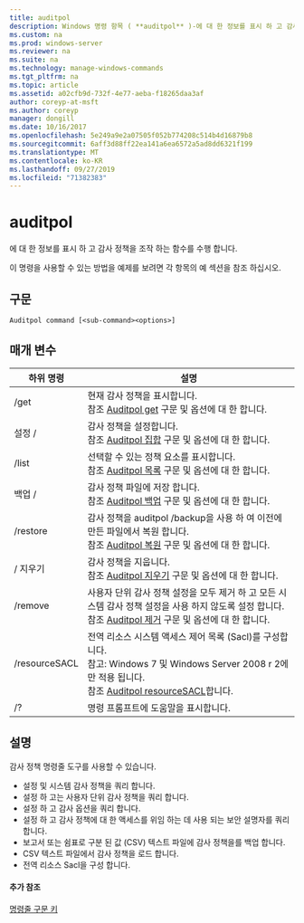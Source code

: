 ```yaml
---
title: auditpol
description: Windows 명령 항목 ( **auditpol** )-에 대 한 정보를 표시 하 고 감사 정책을 조작 하는 기능을 수행 합니다.
ms.custom: na
ms.prod: windows-server
ms.reviewer: na
ms.suite: na
ms.technology: manage-windows-commands
ms.tgt_pltfrm: na
ms.topic: article
ms.assetid: a02cfb9d-732f-4e77-aeba-f18265daa3af
author: coreyp-at-msft
ms.author: coreyp
manager: dongill
ms.date: 10/16/2017
ms.openlocfilehash: 5e249a9e2a07505f052b774208c514b4d16879b8
ms.sourcegitcommit: 6aff3d88ff22ea141a6ea6572a5ad8dd6321f199
ms.translationtype: MT
ms.contentlocale: ko-KR
ms.lasthandoff: 09/27/2019
ms.locfileid: "71382383"
---
```

# <a name="auditpol"></a>auditpol



에 대 한 정보를 표시 하 고 감사 정책을 조작 하는 함수를 수행 합니다.

이 명령을 사용할 수 있는 방법을 예제를 보려면 각 항목의 예 섹션을 참조 하십시오.

## <a name="syntax"></a>구문

```
Auditpol command [<sub-command><options>]
```

## <a name="parameters"></a>매개 변수

|하위 명령|설명|
|-----------|-----------|
|/get|현재 감사 정책을 표시합니다.</br>참조 [Auditpol get](auditpol-get.md) 구문 및 옵션에 대 한 합니다.|
|설정 /|감사 정책을 설정합니다.</br>참조 [Auditpol 집합](auditpol-set.md) 구문 및 옵션에 대 한 합니다.|
|/list|선택할 수 있는 정책 요소를 표시합니다.</br>참조 [Auditpol 목록](auditpol-list.md) 구문 및 옵션에 대 한 합니다.|
|백업 /|감사 정책 파일에 저장 합니다.</br>참조 [Auditpol 백업](auditpol-backup.md) 구문 및 옵션에 대 한 합니다.|
|/restore|감사 정책을 auditpol /backup을 사용 하 여 이전에 만든 파일에서 복원 합니다.</br>참조 [Auditpol 복원](auditpol-restore.md) 구문 및 옵션에 대 한 합니다.|
|/ 지우기|감사 정책을 지웁니다.</br>참조 [Auditpol 지우기](auditpol-clear.md) 구문 및 옵션에 대 한 합니다.|
|/remove|사용자 단위 감사 정책 설정을 모두 제거 하 고 모든 시스템 감사 정책 설정을 사용 하지 않도록 설정 합니다.</br>참조 [Auditpol 제거](auditpol-remove.md) 구문 및 옵션에 대 한 합니다.|
|/resourceSACL|전역 리소스 시스템 액세스 제어 목록 (Sacl)를 구성합니다.</br>참고: Windows 7 및 Windows Server 2008 r 2에만 적용 됩니다.</br>참조 [Auditpol resourceSACL](auditpol-resourcesacl.md)합니다.|
|/?|명령 프롬프트에 도움말을 표시합니다.|

## <a name="remarks"></a>설명

감사 정책 명령줄 도구를 사용할 수 있습니다.
-   설정 및 시스템 감사 정책을 쿼리 합니다.
-   설정 하 고는 사용자 단위 감사 정책을 쿼리 합니다.
-   설정 하 고 감사 옵션을 쿼리 합니다.
-   설정 하 고 감사 정책에 대 한 액세스를 위임 하는 데 사용 되는 보안 설명자를 쿼리 합니다.
-   보고서 또는 쉼표로 구분 된 값 (CSV) 텍스트 파일에 감사 정책을를 백업 합니다.
-   CSV 텍스트 파일에서 감사 정책을 로드 합니다.
-   전역 리소스 Sacl을 구성 합니다.

#### <a name="additional-references"></a>추가 참조

[명령줄 구문 키](command-line-syntax-key.md)